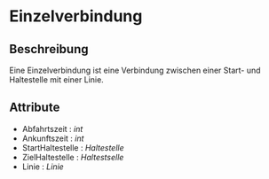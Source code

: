 # Einzelverbindung

## Beschreibung

Eine Einzelverbindung ist eine Verbindung zwischen einer Start- und Haltestelle mit einer Linie.

## Attribute

* Abfahrtszeit : *int*
* Ankunftszeit : *int*
* StartHaltestelle : *Haltestelle*
* ZielHaltestelle : *Haltestselle*
* Linie : *Linie*